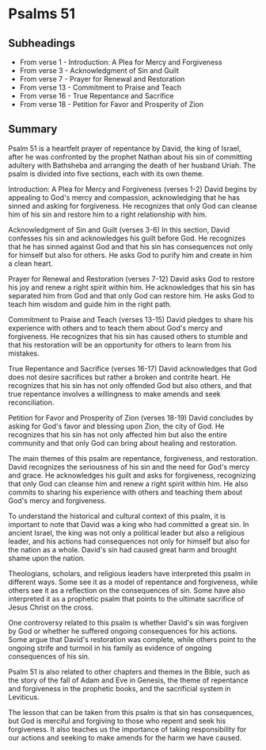 # Psalms 51

## Subheadings

* From verse 1 - Introduction: A Plea for Mercy and Forgiveness
* From verse 3 - Acknowledgment of Sin and Guilt
* From verse 7 - Prayer for Renewal and Restoration
* From verse 13 - Commitment to Praise and Teach
* From verse 16 - True Repentance and Sacrifice
* From verse 18 - Petition for Favor and Prosperity of Zion

## Summary

Psalm 51 is a heartfelt prayer of repentance by David, the king of Israel, after he was confronted by the prophet Nathan about his sin of committing adultery with Bathsheba and arranging the death of her husband Uriah. The psalm is divided into five sections, each with its own theme.

Introduction: A Plea for Mercy and Forgiveness (verses 1-2)
David begins by appealing to God's mercy and compassion, acknowledging that he has sinned and asking for forgiveness. He recognizes that only God can cleanse him of his sin and restore him to a right relationship with him.

Acknowledgment of Sin and Guilt (verses 3-6)
In this section, David confesses his sin and acknowledges his guilt before God. He recognizes that he has sinned against God and that his sin has consequences not only for himself but also for others. He asks God to purify him and create in him a clean heart.

Prayer for Renewal and Restoration (verses 7-12)
David asks God to restore his joy and renew a right spirit within him. He acknowledges that his sin has separated him from God and that only God can restore him. He asks God to teach him wisdom and guide him in the right path.

Commitment to Praise and Teach (verses 13-15)
David pledges to share his experience with others and to teach them about God's mercy and forgiveness. He recognizes that his sin has caused others to stumble and that his restoration will be an opportunity for others to learn from his mistakes.

True Repentance and Sacrifice (verses 16-17)
David acknowledges that God does not desire sacrifices but rather a broken and contrite heart. He recognizes that his sin has not only offended God but also others, and that true repentance involves a willingness to make amends and seek reconciliation.

Petition for Favor and Prosperity of Zion (verses 18-19)
David concludes by asking for God's favor and blessing upon Zion, the city of God. He recognizes that his sin has not only affected him but also the entire community and that only God can bring about healing and restoration.

The main themes of this psalm are repentance, forgiveness, and restoration. David recognizes the seriousness of his sin and the need for God's mercy and grace. He acknowledges his guilt and asks for forgiveness, recognizing that only God can cleanse him and renew a right spirit within him. He also commits to sharing his experience with others and teaching them about God's mercy and forgiveness.

To understand the historical and cultural context of this psalm, it is important to note that David was a king who had committed a great sin. In ancient Israel, the king was not only a political leader but also a religious leader, and his actions had consequences not only for himself but also for the nation as a whole. David's sin had caused great harm and brought shame upon the nation.

Theologians, scholars, and religious leaders have interpreted this psalm in different ways. Some see it as a model of repentance and forgiveness, while others see it as a reflection on the consequences of sin. Some have also interpreted it as a prophetic psalm that points to the ultimate sacrifice of Jesus Christ on the cross.

One controversy related to this psalm is whether David's sin was forgiven by God or whether he suffered ongoing consequences for his actions. Some argue that David's restoration was complete, while others point to the ongoing strife and turmoil in his family as evidence of ongoing consequences of his sin.

Psalm 51 is also related to other chapters and themes in the Bible, such as the story of the fall of Adam and Eve in Genesis, the theme of repentance and forgiveness in the prophetic books, and the sacrificial system in Leviticus.

The lesson that can be taken from this psalm is that sin has consequences, but God is merciful and forgiving to those who repent and seek his forgiveness. It also teaches us the importance of taking responsibility for our actions and seeking to make amends for the harm we have caused.